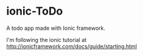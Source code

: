 # ionic-ToDo

A todo app made with Ionic framework.

I'm following the ionic tutorial at http://ionicframework.com/docs/guide/starting.html